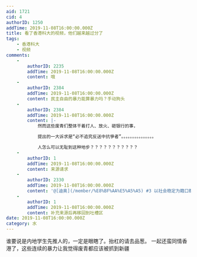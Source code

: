 ```yaml
---
aid: 1721
cid: 4
authorID: 1250
addTime: 2019-11-08T16:00:00.000Z
title: 看了香港科大的视频，他们越来越过分了
tags:
    - 香港科大
    - 视频
comments:
    -
        authorID: 2235
        addTime: 2019-11-08T16:00:00.000Z
        content: 哦
    -
        authorID: 2384
        addTime: 2019-11-08T16:00:00.000Z
        content: 民主自由的暴力能算暴力吗？手动狗头
    -
        authorID: 2384
        addTime: 2019-11-08T16:00:00.000Z
        content: |-
            然而这些废青们整体干着打人、放火、砸银行的事，

            提出的一大诉求是“必不追究反送中抗爭者”。。。。。。。。。。。。。。。

            人怎么可以无耻到这种地步？？？？？？？？？？？
    -
        authorID: 1
        addTime: 2019-11-08T16:00:00.000Z
        content: 来源请求
    -
        authorID: 2330
        addTime: 2019-11-08T16:00:00.000Z
        content: '@[迪奥](/member/%E8%BF%AA%E5%A5%A5) #3 以社会稳定为籍口都是以前蒋介石政府常用措辞'
    -
        authorID: 1
        addTime: 2019-11-08T16:00:00.000Z
        content: 补充来源后再移回到吐槽区
date: 2019-11-08T16:00:00.000Z
category: 水
---
```


谁要说是内地学生先推人的，一定是眼瞎了。抬杠的请去品葱。 一起还蛮同情香港了，这些连续的暴力让我觉得废青都应该被抓到新疆
